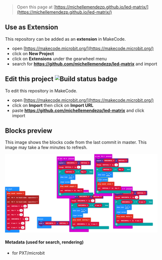
> Open this page at [https://michellemendezp.github.io/led-matrix/](https://michellemendezp.github.io/led-matrix/)

## Use as Extension

This repository can be added as an **extension** in MakeCode.

* open [https://makecode.microbit.org/](https://makecode.microbit.org/)
* click on **New Project**
* click on **Extensions** under the gearwheel menu
* search for **https://github.com/michellemendezp/led-matrix** and import

## Edit this project ![Build status badge](https://github.com/michellemendezp/led-matrix/workflows/MakeCode/badge.svg)

To edit this repository in MakeCode.

* open [https://makecode.microbit.org/](https://makecode.microbit.org/)
* click on **Import** then click on **Import URL**
* paste **https://github.com/michellemendezp/led-matrix** and click import

## Blocks preview

This image shows the blocks code from the last commit in master.
This image may take a few minutes to refresh.

![A rendered view of the blocks](https://github.com/michellemendezp/led-matrix/raw/master/.github/makecode/blocks.png)

#### Metadata (used for search, rendering)

* for PXT/microbit
<script src="https://makecode.com/gh-pages-embed.js"></script><script>makeCodeRender("{{ site.makecode.home_url }}", "{{ site.github.owner_name }}/{{ site.github.repository_name }}");</script>
